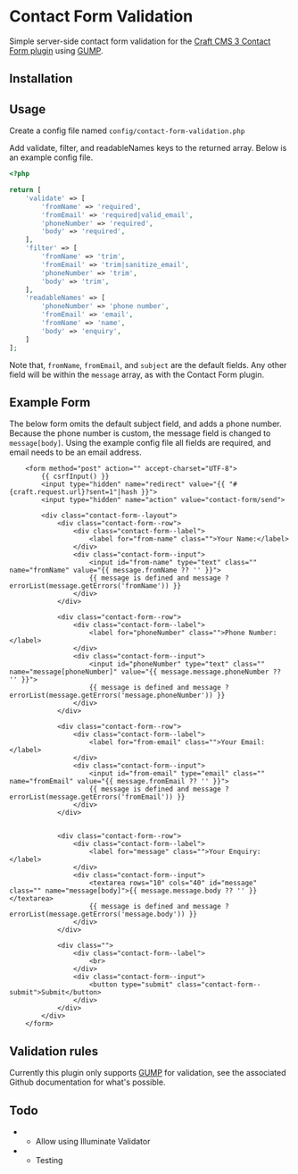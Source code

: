 # Contact Form Validation

Simple server-side contact form validation for the [Craft CMS 3 Contact Form plugin](https://github.com/craftcms/contact-form) using [GUMP](https://github.com/Wixel/GUMP).

## Installation

## Usage

Create a config file named ```config/contact-form-validation.php```

Add validate, filter, and readableNames keys to the returned array. Below is an example config file.

```php
<?php

return [
    'validate' => [
        'fromName' => 'required',
        'fromEmail' => 'required|valid_email',
        'phoneNumber' => 'required',
        'body' => 'required',
    ],
    'filter' => [
        'fromName' => 'trim',
        'fromEmail' => 'trim|sanitize_email',
        'phoneNumber' => 'trim',
        'body' => 'trim',
    ],
    'readableNames' => [
        'phoneNumber' => 'phone number',
        'fromEmail' => 'email',
        'fromName' => 'name',
        'body' => 'enquiry',
    ]
];
```


Note that, ```fromName```, ```fromEmail```, and ```subject``` are the default fields. Any other field will be within the ```message``` array, as with the Contact Form plugin.

## Example Form

The below form omits the default subject field, and adds a phone number. Because the phone number is custom, the message field is changed to ```message[body]```. Using the example config file all fields are required, and email needs to be an email address.

```twig
    <form method="post" action="" accept-charset="UTF-8">
        {{ csrfInput() }}
        <input type="hidden" name="redirect" value="{{ "#{craft.request.url}?sent=1"|hash }}">
        <input type="hidden" name="action" value="contact-form/send">

        <div class="contact-form--layout">
            <div class="contact-form--row">
                <div class="contact-form--label">
                    <label for="from-name" class="">Your Name:</label>
                </div>
                <div class="contact-form--input">
                    <input id="from-name" type="text" class="" name="fromName" value="{{ message.fromName ?? '' }}">
                    {{ message is defined and message ? errorList(message.getErrors('fromName')) }}
                </div>
            </div>

            <div class="contact-form--row">
                <div class="contact-form--label">
                    <label for="phoneNumber" class="">Phone Number:</label>
                </div>
                <div class="contact-form--input">
                    <input id="phoneNumber" type="text" class="" name="message[phoneNumber]" value="{{ message.message.phoneNumber ?? '' }}">
                    {{ message is defined and message ? errorList(message.getErrors('message.phoneNumber')) }}
                </div>
            </div>

            <div class="contact-form--row">
                <div class="contact-form--label">
                    <label for="from-email" class="">Your Email:</label>
                </div>
                <div class="contact-form--input">
                    <input id="from-email" type="email" class="" name="fromEmail" value="{{ message.fromEmail ?? '' }}">
                    {{ message is defined and message ? errorList(message.getErrors('fromEmail')) }}
                </div>
            </div>


            <div class="contact-form--row">
                <div class="contact-form--label">
                    <label for="message" class="">Your Enquiry:</label>
                </div>
                <div class="contact-form--input">
                    <textarea rows="10" cols="40" id="message" class="" name="message[body]">{{ message.message.body ?? '' }}</textarea>
                    {{ message is defined and message ? errorList(message.getErrors('message.body')) }}
                </div>
            </div>

            <div class="">
                <div class="contact-form--label">
                    <br>
                </div>
                <div class="contact-form--input">
                    <button type="submit" class="contact-form--submit">Submit</button>
                </div>
            </div>
        </div>
    </form>
```

## Validation rules

Currently this plugin only supports [GUMP](https://github.com/Wixel/GUMP) for validation, see the associated Github documentation for what's possible.

## Todo

* * Allow using Illuminate Validator
* * Testing
